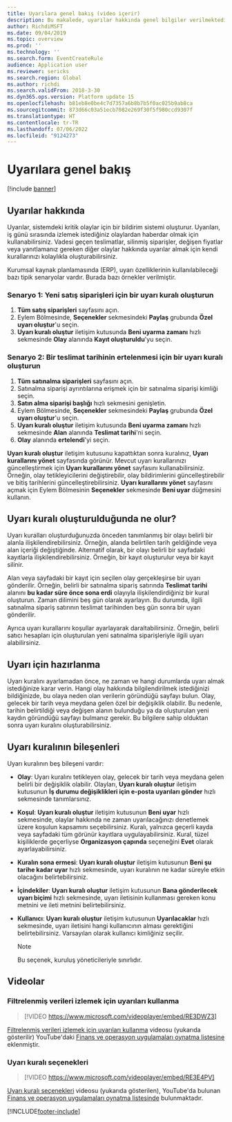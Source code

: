 ```yaml
---
title: Uyarılara genel bakış (video içerir)
description: Bu makalede, uyarılar hakkında genel bilgiler verilmektedir. Uyarıları, iş günü sırasında izlemek istediğiniz olaylardan haberdar olmak için kullanabilirsiniz.
author: RichdiMSFT
ms.date: 09/04/2019
ms.topic: overview
ms.prod: ''
ms.technology: ''
ms.search.form: EventCreateRule
audience: Application user
ms.reviewer: sericks
ms.search.region: Global
ms.author: richdi
ms.search.validFrom: 2018-3-30
ms.dyn365.ops.version: Platform update 15
ms.openlocfilehash: b81eb8e0be4c7d7357a6b8b7b5f0ac025b9ab8ca
ms.sourcegitcommit: 873d66c03a51ecb7082e269f30f5f980ccd9307f
ms.translationtype: HT
ms.contentlocale: tr-TR
ms.lasthandoff: 07/06/2022
ms.locfileid: "9124273"
---
```

# <a name="alerts-overview"></a>Uyarılara genel bakış

[!include [banner](../includes/banner.md)]

## <a name="about-alerts"></a>Uyarılar hakkında
Uyarılar, sistemdeki kritik olaylar için bir bildirim sistemi oluşturur. Uyarıları, iş günü sırasında izlemek istediğiniz olaylardan haberdar olmak için kullanabilirsiniz. Vadesi geçen teslimatlar, silinmiş siparişler, değişen fiyatlar veya yanıtlamanız gereken diğer olaylar hakkında uyarılar almak için kendi kurallarınızı kolaylıkla oluşturabilirsiniz.

Kurumsal kaynak planlamasında (ERP), uyarı özelliklerinin kullanılabileceği bazı tipik senaryolar vardır. Burada bazı örnekler verilmiştir.

### <a name="scenario-1-create-an-alert-rule-for-new-sales-orders"></a>Senaryo 1: Yeni satış siparişleri için bir uyarı kuralı oluşturun

1. **Tüm satış siparişleri** sayfasını açın.
2. Eylem Bölmesinde, **Seçenekler** sekmesindeki **Paylaş** grubunda **Özel uyarı oluştur**'u seçin.
3. **Uyarı kuralı oluştur** iletişim kutusunda **Beni uyarma zamanı** hızlı sekmesinde **Olay** alanında **Kayıt oluşturuldu**'yu seçin.

### <a name="scenario-2-create-an-alert-rule-for-postponement-of-a-delivery-date"></a>Senaryo 2: Bir teslimat tarihinin ertelenmesi için bir uyarı kuralı oluşturun

1. **Tüm satınalma siparişleri** sayfasını açın.
2. Satınalma siparişi ayrıntılarına erişmek için bir satınalma siparişi kimliği seçin.
3. **Satın alma siparişi başlığı** hızlı sekmesini genişletin.
4. Eylem Bölmesinde, **Seçenekler** sekmesindeki **Paylaş** grubunda **Özel uyarı oluştur**'u seçin.
5. **Uyarı kuralı oluştur** iletişim kutusunda **Beni uyarma zamanı** hızlı sekmesinde **Alan** alanında **Teslimat tarihi**'ni seçin.
6. **Olay** alanında **ertelendi**'yi seçin.
    
**Uyarı kuralı oluştur** iletişim kutusunu kapattıktan sonra kuralınız, **Uyarı kurallarını yönet** sayfasında görünür. Mevcut uyarı kurallarınızı güncelleştirmek için **Uyarı kurallarını yönet** sayfasını kullanabilirsiniz. Örneğin, olay tetikleyicilerini değiştirebilir, olay bildirimlerini güncelleştirebilir ve bitiş tarihlerini güncelleştirebilirsiniz. **Uyarı kurallarını yönet** sayfasını açmak için Eylem Bölmesinin **Seçenekler** sekmesinde **Beni uyar** düğmesini kullanın.

## <a name="what-occurs-when-an-alert-rule-is-created"></a>Uyarı kuralı oluşturulduğunda ne olur?

Uyarı kuralları oluşturduğunuzda önceden tanımlanmış bir olayı belirli bir alanla ilişkilendirebilirsiniz. Örneğin, alanda belirtilen tarih geldiğinde veya alan içeriği değiştiğinde. Alternatif olarak, bir olayı belirli bir sayfadaki kayıtlarla ilişkilendirebilirsiniz. Örneğin, bir kayıt oluşturulur veya bir kayıt silinir.

Alan veya sayfadaki bir kayıt için seçilen olay gerçekleşirse bir uyarı gönderilir. Örneğin, belirli bir satınalma sipariş satırında **Teslimat tarihi** alanını **bu kadar süre önce sona erdi** olayıyla ilişkilendirdiğiniz bir kural oluşturun. Zaman dilimini beş gün olarak ayarlayın. Bu durumda, ilgili satınalma sipariş satırının teslimat tarihinden beş gün sonra bir uyarı gönderilir.

Ayrıca uyarı kurallarını koşullar ayarlayarak daraltabilirsiniz. Örneğin, belirli satıcı hesapları için oluşturulan yeni satınalma siparişleriyle ilgili uyarı alabilirsiniz.

## <a name="preparing-for-an-alert"></a>Uyarı için hazırlanma

Uyarı kuralını ayarlamadan önce, ne zaman ve hangi durumlarda uyarı almak istediğinize karar verin. Hangi olay hakkında bilgilendirilmek istediğinizi bildiğinizde, bu olaya neden olan verilerin göründüğü sayfayı bulun. Olay, gelecek bir tarih veya meydana gelen özel bir değişiklik olabilir. Bu nedenle, tarihin belirtildiği veya değişen alanın bulunduğu ya da oluşturulan yeni kaydın göründüğü sayfayı bulmanız gerekir. Bu bilgilere sahip olduktan sonra uyarı kuralını oluşturabilirsiniz.

## <a name="components-of-an-alert-rule"></a>Uyarı kuralının bileşenleri

Uyarı kuralının beş bileşeni vardır:

- **Olay**: Uyarı kuralını tetikleyen olay, gelecek bir tarih veya meydana gelen belirli bir değişiklik olabilir. Olayları, **Uyarı kuralı oluştur** iletişim kutusunun **İş durumu değişiklikleri için e-posta uyarıları gönder** hızlı sekmesinde tanımlarsınız.
- **Koşul**: **Uyarı kuralı oluştur** iletişim kutusunun **Beni uyar** hızlı sekmesinde, olaylar hakkında ne zaman uyarılacağınızı denetlemek üzere koşulun kapsamını seçebilirsiniz. Kuralı, yalnızca geçerli kayda veya sayfadaki tüm görünür kayıtlara uygulayabilirsiniz. Kural, tüzel kişiliklerde geçerliyse **Organizasyon çapında** seçeneğini **Evet** olarak ayarlayabilirsiniz.
- **Kuralın sona ermesi**: **Uyarı kuralı oluştur** iletişim kutusunun **Beni şu tarihe kadar uyar** hızlı sekmesinde, uyarı kuralının ne kadar süreyle etkin olacağını belirtebilirsiniz.
- **İçindekiler**: **Uyarı kuralı oluştur** iletişim kutusunun **Bana gönderilecek uyarı biçimi** hızlı sekmesinde, uyarı iletisinin kullanması gereken konu metnini ve ileti metnini belirtebilirsiniz.
- **Kullanıcı**: **Uyarı kuralı oluştur** iletişim kutusunun **Uyarılacaklar** hızlı sekmesinde, uyarı iletisini hangi kullanıcının alması gerektiğini belirtebilirsiniz. Varsayılan olarak kullanıcı kimliğiniz seçilir.

    > [!NOTE]
    > Bu seçenek, kuruluş yöneticileriyle sınırlıdır.

## <a name="videos"></a>Videolar

### <a name="how-to-use-alerts-to-monitor-filtered-data"></a>Filtrelenmiş verileri izlemek için uyarıları kullanma

> [!VIDEO https://www.microsoft.com/videoplayer/embed/RE3DWZ3]

[Filtrelenmiş verileri izlemek için uyarıları kullanma](https://youtu.be/ZYKMcv6kl9s) videosu (yukarıda gösterilir) YouTube'daki [Finans ve operasyon uygulamaları oynatma listesine](https://www.youtube.com/playlist?list=PLcakwueIHoT_SYfIaPGoOhloFoCXiUSyW) eklenmiştir.

### <a name="alert-rule-options"></a>Uyarı kuralı seçenekleri

> [!VIDEO https://www.microsoft.com/videoplayer/embed/RE3E4PV]

[Uyarı kuralı seçenekleri](https://youtu.be/cpzimwOjicM) videosu (yukarıda gösterilen), YouTube'da bulunan [Finans ve operasyon uygulamaları oynatma listesinde](https://www.youtube.com/playlist?list=PLcakwueIHoT_SYfIaPGoOhloFoCXiUSyW) bulunmaktadır.




[!INCLUDE[footer-include](../../../includes/footer-banner.md)]
